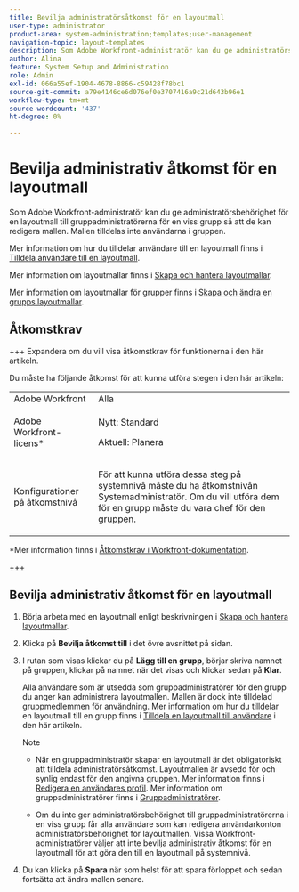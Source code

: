 ```yaml
---
title: Bevilja administratörsåtkomst för en layoutmall
user-type: administrator
product-area: system-administration;templates;user-management
navigation-topic: layout-templates
description: Som Adobe Workfront-administratör kan du ge administratörsbehörighet för en layoutmall till gruppadministratörerna för en viss grupp så att de kan redigera mallen. Mallen tilldelas inte användarna i gruppen.
author: Alina
feature: System Setup and Administration
role: Admin
exl-id: 066a55ef-1904-4678-8866-c59428f78bc1
source-git-commit: a79e4146ce6d076ef0e3707416a9c21d643b96e1
workflow-type: tm+mt
source-wordcount: '437'
ht-degree: 0%

---
```


# Bevilja administrativ åtkomst för en layoutmall

Som Adobe Workfront-administratör kan du ge administratörsbehörighet för en layoutmall till gruppadministratörerna för en viss grupp så att de kan redigera mallen. Mallen tilldelas inte användarna i gruppen.

Mer information om hur du tilldelar användare till en layoutmall finns i [Tilldela användare till en layoutmall](../../../administration-and-setup/customize-workfront/use-layout-templates/assign-users-to-layout-template.md).

Mer information om layoutmallar finns i [Skapa och hantera layoutmallar](../../../administration-and-setup/customize-workfront/use-layout-templates/create-and-manage-layout-templates.md).

Mer information om layoutmallar för grupper finns i [Skapa och ändra en grupps layoutmallar](../../../administration-and-setup/manage-groups/work-with-group-objects/create-and-modify-a-groups-layout-templates.md).

## Åtkomstkrav

+++ Expandera om du vill visa åtkomstkrav för funktionerna i den här artikeln.

Du måste ha följande åtkomst för att kunna utföra stegen i den här artikeln:

<table style="table-layout:auto"> 
 <col> 
 <col> 
 <tbody> 
  <tr> 
   <td role="rowheader">Adobe Workfront</td> 
   <td>Alla</td> 
  </tr> 
  <tr> 
   <td role="rowheader">Adobe Workfront-licens*</td> 
   <td><p>Nytt: Standard</p>
  <p> Aktuell: Planera</p>
   </td> 
  </tr> 
  <tr> 
   <td role="rowheader">Konfigurationer på åtkomstnivå</td> 
   <td> <p>För att kunna utföra dessa steg på systemnivå måste du ha åtkomstnivån Systemadministratör.
Om du vill utföra dem för en grupp måste du vara chef för den gruppen.</p> </td> 
  </tr> 
 </tbody> 
</table>

*Mer information finns i [Åtkomstkrav i Workfront-dokumentation](/help/quicksilver/administration-and-setup/add-users/access-levels-and-object-permissions/access-level-requirements-in-documentation.md).

+++

## Bevilja administrativ åtkomst för en layoutmall

1. Börja arbeta med en layoutmall enligt beskrivningen i [Skapa och hantera layoutmallar](../../../administration-and-setup/customize-workfront/use-layout-templates/create-and-manage-layout-templates.md).
1. Klicka på **Bevilja åtkomst till** i det övre avsnittet på sidan.
1. I rutan som visas klickar du på **Lägg till en grupp**, börjar skriva namnet på gruppen, klickar på namnet när det visas och klickar sedan på **Klar**.

   Alla användare som är utsedda som gruppadministratörer för den grupp du anger kan administrera layoutmallen. Mallen är dock inte tilldelad gruppmedlemmen för användning. Mer information om hur du tilldelar en layoutmall till en grupp finns i [Tilldela en layoutmall till användare](../../../administration-and-setup/customize-workfront/use-layout-templates/assign-users-to-layout-template.md#assign) i den här artikeln.

   >[!NOTE]
   >
   >* När en gruppadministratör skapar en layoutmall är det obligatoriskt att tilldela administratörsåtkomst. Layoutmallen är avsedd för och synlig endast för den angivna gruppen. Mer information finns i [Redigera en användares profil](../../../administration-and-setup/add-users/create-and-manage-users/edit-a-users-profile.md). Mer information om gruppadministratörer finns i [Gruppadministratörer](../../../administration-and-setup/manage-groups/group-roles/group-administrators.md).
   >   
   >* Om du inte ger administratörsbehörighet till gruppadministratörerna i en viss grupp får alla användare som kan redigera användarkonton administratörsbehörighet för layoutmallen. Vissa Workfront-administratörer väljer att inte bevilja administrativ åtkomst för en layoutmall för att göra den till en layoutmall på systemnivå.

1. Du kan klicka på **Spara** när som helst för att spara förloppet och sedan fortsätta att ändra mallen senare.
